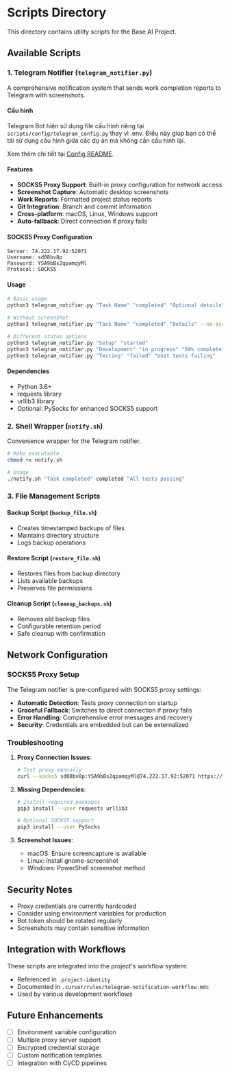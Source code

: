 # Scripts Directory

This directory contains utility scripts for the Base AI Project.

## Available Scripts

### 1. Telegram Notifier (`telegram_notifier.py`)

A comprehensive notification system that sends work completion reports to Telegram with screenshots.

#### Cấu hình
Telegram Bot hiện sử dụng file cấu hình riêng tại `scripts/config/telegram_config.py` thay vì .env. Điều này giúp bạn có thể tái sử dụng cấu hình giữa các dự án mà không cần cấu hình lại.

Xem thêm chi tiết tại [Config README](./config/README.md).

#### Features
- **SOCKS5 Proxy Support**: Built-in proxy configuration for network access
- **Screenshot Capture**: Automatic desktop screenshots
- **Work Reports**: Formatted project status reports
- **Git Integration**: Branch and commit information
- **Cross-platform**: macOS, Linux, Windows support
- **Auto-fallback**: Direct connection if proxy fails

#### SOCKS5 Proxy Configuration
```
Server: 74.222.17.92:52071
Username: sd08bv8p
Password: YSA9bBs2qpamqyMl
Protocol: SOCKS5
```

#### Usage
```bash
# Basic usage
python3 telegram_notifier.py "Task Name" "completed" "Optional details"

# Without screenshot
python3 telegram_notifier.py "Task Name" "completed" "Details" --no-screenshot

# Different status options
python3 telegram_notifier.py "Setup" "started"
python3 telegram_notifier.py "Development" "in_progress" "50% complete"
python3 telegram_notifier.py "Testing" "failed" "Unit tests failing"
```

#### Dependencies
- Python 3.6+
- requests library
- urllib3 library
- Optional: PySocks for enhanced SOCKS5 support

### 2. Shell Wrapper (`notify.sh`)

Convenience wrapper for the Telegram notifier.

```bash
# Make executable
chmod +x notify.sh

# Usage
./notify.sh "Task completed" completed "All tests passing"
```

### 3. File Management Scripts

#### Backup Script (`backup_file.sh`)
- Creates timestamped backups of files
- Maintains directory structure
- Logs backup operations

#### Restore Script (`restore_file.sh`)
- Restores files from backup directory
- Lists available backups
- Preserves file permissions

#### Cleanup Script (`cleanup_backups.sh`)
- Removes old backup files
- Configurable retention period
- Safe cleanup with confirmation

## Network Configuration

### SOCKS5 Proxy Setup
The Telegram notifier is pre-configured with SOCKS5 proxy settings:

- **Automatic Detection**: Tests proxy connection on startup
- **Graceful Fallback**: Switches to direct connection if proxy fails
- **Error Handling**: Comprehensive error messages and recovery
- **Security**: Credentials are embedded but can be externalized

### Troubleshooting

1. **Proxy Connection Issues**:
   ```bash
   # Test proxy manually
   curl --socks5 sd08bv8p:YSA9bBs2qpamqyMl@74.222.17.92:52071 https://api.telegram.org/bot<token>/getMe
   ```

2. **Missing Dependencies**:
   ```bash
   # Install required packages
   pip3 install --user requests urllib3
   
   # Optional SOCKS5 support
   pip3 install --user PySocks
   ```

3. **Screenshot Issues**:
   - macOS: Ensure screencapture is available
   - Linux: Install gnome-screenshot
   - Windows: PowerShell screenshot method

## Security Notes

- Proxy credentials are currently hardcoded
- Consider using environment variables for production
- Bot token should be rotated regularly
- Screenshots may contain sensitive information

## Integration with Workflows

These scripts are integrated into the project's workflow system:
- Referenced in `.project-identity`
- Documented in `.cursor/rules/telegram-notification-workflow.mdc`
- Used by various development workflows

## Future Enhancements

- [ ] Environment variable configuration
- [ ] Multiple proxy server support
- [ ] Encrypted credential storage
- [ ] Custom notification templates
- [ ] Integration with CI/CD pipelines

